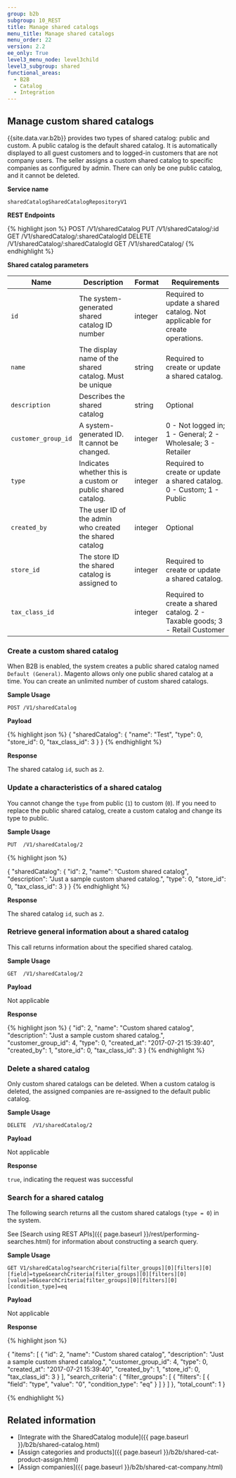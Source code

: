 ```yaml
---
group: b2b
subgroup: 10_REST
title: Manage shared catalogs
menu_title: Manage shared catalogs
menu_order: 22
version: 2.2
ee_only: True
level3_menu_node: level3child
level3_subgroup: shared
functional_areas:
  - B2B
  - Catalog
  - Integration
---
```


## Manage custom shared catalogs

{{site.data.var.b2b}} provides two types of shared catalog: public and custom. A public catalog is the default shared catalog. It is automatically displayed to all guest customers and to logged-in customers that are not company users. The seller assigns a custom shared catalog to specific companies as configured by admin. There can only be one public catalog, and it cannot be deleted.

**Service name**

`sharedCatalogSharedCatalogRepositoryV1`

**REST Endpoints**

{% highlight json %}
POST /V1/sharedCatalog
PUT  /V1/sharedCatalog/:id
GET  /V1/sharedCatalog/:sharedCatalogId
DELETE  /V1/sharedCatalog/:sharedCatalogId
GET  /V1/sharedCatalog/
{% endhighlight %}

**Shared catalog parameters**

Name | Description | Format | Requirements
--- | --- | --- | ---
`id` | The system-generated shared catalog ID number | integer | Required to update a shared catalog. Not applicable for create operations.
`name` | The display name of the shared catalog. Must be unique | string | Required to create or update a shared catalog.
`description` | Describes the shared catalog | string | Optional
`customer_group_id` | A system-generated ID. It cannot be changed. | integer |  0 - Not logged in; 1 - General; 2 - Wholesale; 3 - Retailer
`type` | Indicates whether this is a custom or public shared catalog. | integer | Required to create or update a shared catalog. 0 - Custom; 1 - Public
`created_by` | The user ID of the admin who created the shared catalog | integer | Optional
`store_id`  | The store ID the shared catalog is assigned to | integer | Required to create or update a shared catalog.
`tax_class_id`  | | integer |  Required to create a shared catalog. 2 - Taxable goods; 3 - Retail Customer

### Create a custom shared catalog

When B2B is enabled, the system creates a public shared catalog named `Default (General)`. Magento allows only one public shared catalog at a time. You can create an unlimited number of custom shared catalogs.

**Sample Usage**

`POST /V1/sharedCatalog`

**Payload**

{% highlight json %}
{
  "sharedCatalog": {
    "name": "Test",
    "type": 0,
    "store_id": 0,
    "tax_class_id": 3
  }
}
{% endhighlight %}

**Response**

The shared catalog `id`, such as `2`.

### Update a characteristics of a shared catalog

You cannot change the `type` from public (`1`) to custom (`0`). If you need to replace the public shared catalog, create a custom catalog and change its type to public.

**Sample Usage**

`PUT  /V1/sharedCatalog/2`

{% highlight json %}

{
  "sharedCatalog": {
    "id": 2,
    "name": "Custom shared catalog",
    "description": "Just a sample custom shared catalog.",
    "type": 0,
    "store_id": 0,
    "tax_class_id": 3
  }
}
{% endhighlight %}

**Response**

The shared catalog `id`, such as `2`.

### Retrieve general information about a shared catalog

This call returns information about the specified shared catalog.

**Sample Usage**

`GET  /V1/sharedCatalog/2`

**Payload**

Not applicable

**Response**

{% highlight json %}
{
    "id": 2,
    "name": "Custom shared catalog",
    "description": "Just a sample custom shared catalog.",
    "customer_group_id": 4,
    "type": 0,
    "created_at": "2017-07-21 15:39:40",
    "created_by": 1,
    "store_id": 0,
    "tax_class_id": 3
}
{% endhighlight %}

### Delete a shared catalog

Only custom shared catalogs can be deleted. When a custom catalog is deleted, the assigned companies are re-assigned to the default public catalog.

**Sample Usage**

`DELETE  /V1/sharedCatalog/2`

**Payload**

Not applicable

**Response**

`true`, indicating the request was successful

### Search for a shared catalog

The following search returns all the custom shared catalogs (`type = 0`) in the system.

See [Search using REST APIs]({{ page.baseurl }}/rest/performing-searches.html) for information about constructing a search query.

**Sample Usage**

`GET V1/sharedCatalog?searchCriteria[filter_groups][0][filters][0][field]=type&searchCriteria[filter_groups][0][filters][0][value]=0&searchCriteria[filter_groups][0][filters][0][condition_type]=eq`

**Payload**

Not applicable

**Response**

{% highlight json %}

{
    "items": [
        {
            "id": 2,
            "name": "Custom shared catalog",
            "description": "Just a sample custom shared catalog.",
            "customer_group_id": 4,
            "type": 0,
            "created_at": "2017-07-21 15:39:40",
            "created_by": 1,
            "store_id": 0,
            "tax_class_id": 3
        }
    ],
    "search_criteria": {
        "filter_groups": [
            {
                "filters": [
                    {
                        "field": "type",
                        "value": "0",
                        "condition_type": "eq"
                    }
                ]
            }
        ]
    },
    "total_count": 1
}

{% endhighlight %}

## Related information

* [Integrate with the SharedCatalog module]({{ page.baseurl }}/b2b/shared-catalog.html)
* [Assign categories and products]({{ page.baseurl }}/b2b/shared-cat-product-assign.html)
* [Assign companies]({{ page.baseurl }}/b2b/shared-cat-company.html)
